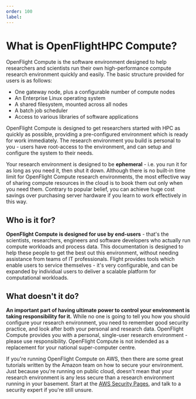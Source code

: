 ```yaml
---
order: 100
label: 
---
```


# What is OpenFlightHPC Compute?

OpenFlight Compute is the software environment designed to help researchers and scientists run their own high-performance compute research environment quickly and easily. The basic structure provided for users is as follows:

 - One gateway node, plus a configurable number of compute nodes
 - An Enterprise Linux operating system
 - A shared filesystem, mounted across all nodes
 - A batch job scheduler
 - Access to various libraries of software applications

OpenFlight Compute is designed to get researchers started with HPC as quickly as possible, providing a pre-configured environment which is ready for work immediately. The research environment you build is personal to you - users have root-access to the environment, and can setup and configure the system to their needs. 

Your research environment is designed to be **ephemeral** - i.e. you run it for as long as you need it, then shut it down. Although there is no built-in time limit for OpenFlight Compute research environments, the most effective way of sharing compute resources in the cloud is to book them out only when you need them. Contrary to popular belief, you can achieve huge cost savings over purchasing server hardware if you learn to work effectively in this way.

## Who is it for?


**OpenFlight Compute is designed for use by end-users** - that's the scientists, researchers, engineers and software developers who actually run compute workloads and process data. This documentation is designed to help these people to get the best out this environment, without needing assistance from teams of IT professionals. Flight provides tools which enable users to service themselves - it's very configurable, and can be expanded by individual users to deliver a scalable platform for computational workloads. 


## What doesn't it do?


**An important part of having ultimate power to control your environment is taking responsibility for it.** While no one is going to tell you how you should configure your research environment, you need to remember good security practice, and look after both your personal and research data. OpenFlight Compute provides you with a personal, single-user research environment - please use responsibility. OpenFlight Compute is not indended as a replacement for your national super-computer centre.

If you're running OpenFlight Compute on AWS, then there are some great tutorials written by the Amazon team on how to secure your environment. Just because you're running on public cloud, doesn't mean that your research environment is any less secure than a research environment running in your basement. Start at the [AWS Security Pages](https://aws.amazon.com/security), and talk to a security expert if you're still unsure.


